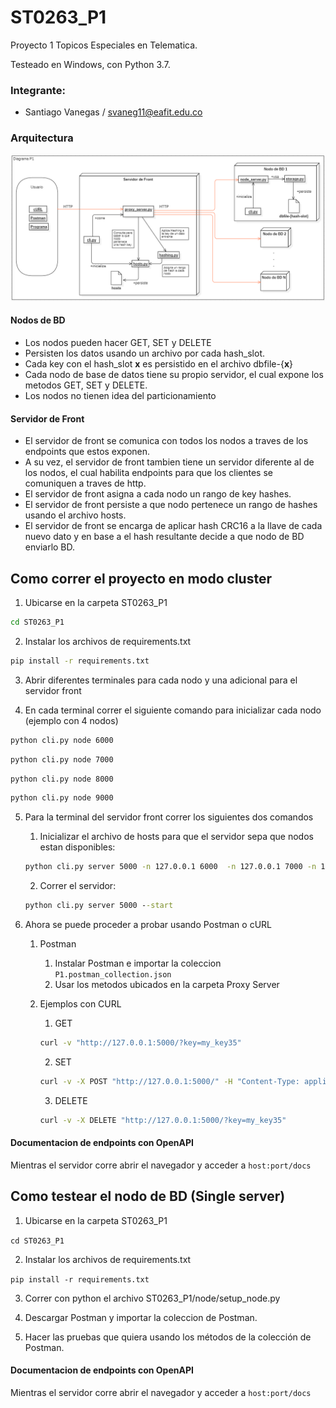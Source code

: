 # ST0263_P1
Proyecto 1 Topicos Especiales en Telematica.

Testeado en Windows, con Python 3.7.


### Integrante:
* Santiago Vanegas / svaneg11@eafit.edu.co
 

### Arquitectura
![Diagrama](diagramP1.png)

#### Nodos de BD
* Los nodos pueden hacer GET, SET y DELETE
* Persisten los datos usando un archivo por cada hash_slot.
* Cada key con el hash_slot **x** es persistido en el archivo dbfile-{**x**}
* Cada nodo de base de datos tiene su propio servidor, el cual expone los metodos 
GET, SET y DELETE.
* Los nodos no tienen idea del particionamiento

#### Servidor de Front
* El servidor de front se comunica con todos los nodos a traves de los endpoints que estos exponen.
* A su vez, el servidor de front tambien tiene un servidor diferente al de los nodos,
el cual habilita endpoints para que los clientes se comuniquen a traves de http.
* El servidor de front asigna a cada nodo un rango de key hashes.
* El servidor de front persiste a que nodo pertenece un rango de hashes usando el archivo hosts.
* El servidor de front se encarga de aplicar hash CRC16 a la llave de cada nuevo dato
y en base a el hash resultante decide a que nodo de BD enviarlo BD.

## Como correr el proyecto en  modo cluster
1. Ubicarse en la carpeta ST0263_P1

```cmd
cd ST0263_P1
```

2. Instalar los archivos de requirements.txt

```cmd
pip install -r requirements.txt
```

3. Abrir diferentes terminales para cada nodo y una adicional para el servidor front

4. En cada terminal correr el siguiente comando para inicializar cada nodo (ejemplo con 4 nodos)

```cmd
python cli.py node 6000
```

```cmd
python cli.py node 7000
```

```cmd
python cli.py node 8000
```

```cmd
python cli.py node 9000
```

5. Para la terminal del servidor front correr los siguientes dos comandos

   1. Inicializar el archivo de hosts para que el servidor sepa que nodos estan disponibles: 
   
   ```cmd
   python cli.py server 5000 -n 127.0.0.1 6000  -n 127.0.0.1 7000 -n 127.0.0.1 8000 -n 127.0.0.1 9000
   ```

   2. Correr el servidor:
   ```cmd
   python cli.py server 5000 --start
    ```

6. Ahora se puede proceder a probar usando Postman o cURL
   1. Postman
   
      1. Instalar Postman e importar la coleccion `P1.postman_collection.json`
      2. Usar los metodos ubicados en la carpeta Proxy Server
   2. Ejemplos con CURL
      1. GET
      ```cmd
      curl -v "http://127.0.0.1:5000/?key=my_key35"
      ```
      2. SET
      ```cmd
      curl -v -X POST "http://127.0.0.1:5000/" -H "Content-Type: application/json" -d "{\"key\": \"my_key35\", \"value\": \"my_value35\"}"
      ```
      3. DELETE
      ```cmd
      curl -v -X DELETE "http://127.0.0.1:5000/?key=my_key35"
      ```

#### Documentacion de endpoints con OpenAPI
Mientras el servidor corre abrir el navegador y acceder a
```host:port/docs```




## Como testear el nodo de BD (Single server)
1. Ubicarse en la carpeta ST0263_P1

```cd ST0263_P1```

2. Instalar los archivos de requirements.txt

```pip install -r requirements.txt```

3. Correr con python el archivo  ST0263_P1/node/setup_node.py

4. Descargar Postman y importar la coleccion de Postman.

5. Hacer las pruebas que quiera usando los métodos de la colección de Postman.

#### Documentacion de endpoints con OpenAPI
Mientras el servidor corre abrir el navegador y acceder a
```host:port/docs```